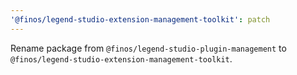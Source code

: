 ```yaml
---
'@finos/legend-studio-extension-management-toolkit': patch
---
```


Rename package from `@finos/legend-studio-plugin-management` to `@finos/legend-studio-extension-management-toolkit`.
